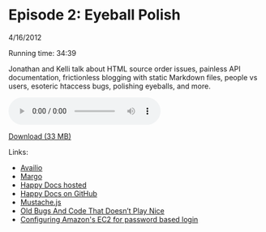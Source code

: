 Episode 2: Eyeball Polish
====
4/16/2012

Running time: 34:39

Jonathan and Kelli talk about HTML source order issues, painless API documentation, frictionless blogging with static Markdown files, people vs users, esoteric htaccess bugs, polishing eyeballs, and more.

<audio preload="auto" controls>
	<source src="https://s3.amazonaws.com/nitch/Episode_2_Eyeball_Polish.mp3" type="audio/mpeg" />
	<source src="https://s3.amazonaws.com/nitch/Episode_2_Eyeball_Polish.ogg" type="audio/ogg" />
</audio>

[Download (33 MB)](https://s3.amazonaws.com/nitch/Episode_2_Eyeball_Polish.mp3)

Links:

* [Availio](http://avail.io)
* [Margo](https://github.com/jonathanstark/margo)
* [Happy Docs hosted](http://happydocs.net)
* [Happy Docs on GitHub](https://github.com/kellishaver/HappyDocs)
* [Mustache.js](https://github.com/janl/mustache.js/)
* [Old Bugs And Code That Doesn’t Play Nice](http://kellishaver.tumblr.com/post/20832332455/old-bugs-and-code-that-doesnt-play-nice)
* [Configuring Amazon's EC2 for password based login](http://blog.taggesell.de/index.php?/archives/73-Managing-Amazon-EC2-SSH-login-and-protecting-your-instances.html)

